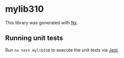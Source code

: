 # mylib310

This library was generated with [Nx](https://nx.dev).

## Running unit tests

Run `nx test mylib310` to execute the unit tests via [Jest](https://jestjs.io).

